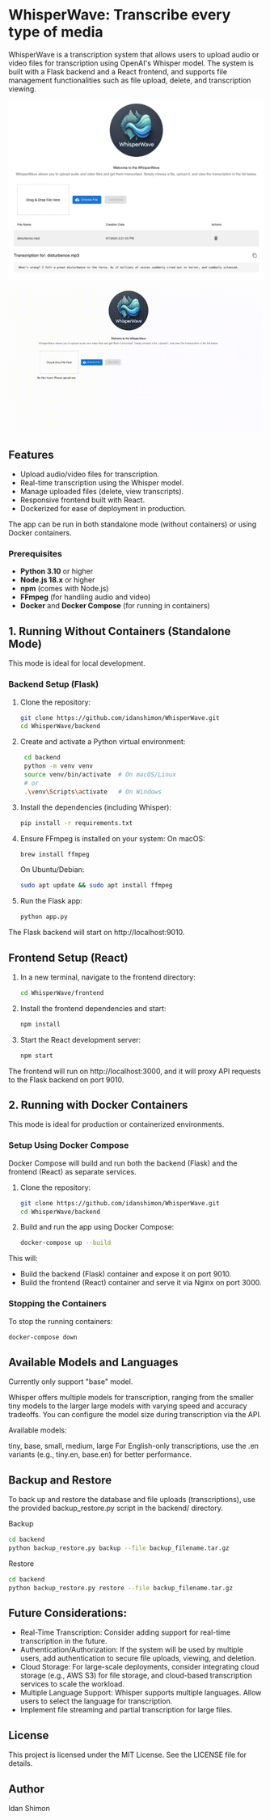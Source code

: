 # WhisperWave: Transcribe every type of media

WhisperWave is a transcription system that allows users to upload audio or video files for transcription using OpenAI's Whisper model. The system is built with a Flask backend and a React frontend, and supports file management functionalities such as file upload, delete, and transcription viewing.

![WhisperWave Screenshot](./screenshot.png)

![WhisperWave Demo](./demo.gif)

## **Features**
- Upload audio/video files for transcription.
- Real-time transcription using the Whisper model.
- Manage uploaded files (delete, view transcripts).
- Responsive frontend built with React.
- Dockerized for ease of deployment in production.

The app can be run in both standalone mode (without containers) or using Docker containers.

### **Prerequisites**
- **Python 3.10** or higher
- **Node.js 18.x** or higher
- **npm** (comes with Node.js)
- **FFmpeg** (for handling audio and video)
- **Docker** and **Docker Compose** (for running in containers)

## **1. Running Without Containers (Standalone Mode)**
This mode is ideal for local development.

### **Backend Setup (Flask)**
1. Clone the repository:
   ```bash
   git clone https://github.com/idanshimon/WhisperWave.git
   cd WhisperWave/backend
   ```
2. Create and activate a Python virtual environment:
   ```bash
    cd backend
    python -m venv venv
    source venv/bin/activate  # On macOS/Linux
    # or
    .\venv\Scripts\activate   # On Windows
   ```

3. Install the dependencies (including Whisper):
    ```bash
    pip install -r requirements.txt
    ```

4. Ensure FFmpeg is installed on your system:
  On macOS:
    ```bash
    brew install ffmpeg
    ```
    On Ubuntu/Debian:
    ```bash
    sudo apt update && sudo apt install ffmpeg
    ```
5. Run the Flask app:
    ```bash
    python app.py
    ```
The Flask backend will start on http://localhost:9010.

## Frontend Setup (React)
1. In a new terminal, navigate to the frontend directory:
    ```bash
    cd WhisperWave/frontend
    ```
2. Install the frontend dependencies and start:
   ```bash
   npm install
    ```
3. Start the React development server:
    ```bash
    npm start
    ```
The frontend will run on http://localhost:3000, and it will proxy API requests to the Flask backend on port 9010.

## 2. Running with Docker Containers
This mode is ideal for production or containerized environments.

### Setup Using Docker Compose
Docker Compose will build and run both the backend (Flask) and the frontend (React) as separate services.

1. Clone the repository:
   ```bash
   git clone https://github.com/idanshimon/WhisperWave.git
   cd WhisperWave/backend
   ```
2. Build and run the app using Docker Compose:

    ```bash
    docker-compose up --build
    ```

This will:

* Build the backend (Flask) container and expose it on port 9010.
* Build the frontend (React) container and serve it via Nginx on port 3000.

### Stopping the Containers
To stop the running containers:
```bash
docker-compose down
```

## Available Models and Languages
Currently only support "base" model.

Whisper offers multiple models for transcription, ranging from the smaller tiny models to the larger large models with varying speed and accuracy tradeoffs. You can configure the model size during transcription via the API.

Available models:

tiny, base, small, medium, large
For English-only transcriptions, use the .en variants (e.g., tiny.en, base.en) for better performance.

## Backup and Restore
To back up and restore the database and file uploads (transcriptions), use the provided backup_restore.py script in the backend/ directory.

Backup
```bash
cd backend
python backup_restore.py backup --file backup_filename.tar.gz
```
Restore
```bash
cd backend
python backup_restore.py restore --file backup_filename.tar.gz
```

## Future Considerations:
* Real-Time Transcription: Consider adding support for real-time transcription in the future.
* Authentication/Authorization: If the system will be used by multiple users, add authentication to secure file uploads, viewing, and deletion.
* Cloud Storage: For large-scale deployments, consider integrating cloud storage (e.g., AWS S3) for file storage, and cloud-based transcription services to scale the workload.
* Multiple Language Support: Whisper supports multiple languages. Allow users to select the language for transcription.
* Implement file streaming and partial transcription for large files.
  
## License
This project is licensed under the MIT License. See the LICENSE file for details.

## Author
Idan Shimon

